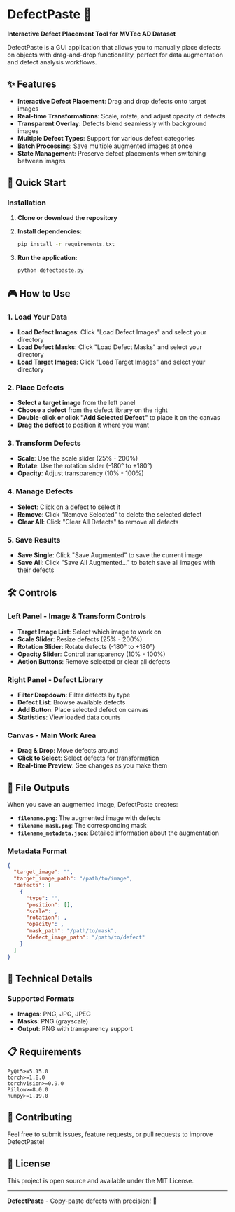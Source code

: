 # DefectPaste 🎯

**Interactive Defect Placement Tool for MVTec AD Dataset**

DefectPaste is a GUI application that allows you to manually place defects on objects with drag-and-drop functionality, perfect for data augmentation and defect analysis workflows.

## ✨ Features

- **Interactive Defect Placement**: Drag and drop defects onto target images
- **Real-time Transformations**: Scale, rotate, and adjust opacity of defects
- **Transparent Overlay**: Defects blend seamlessly with background images
- **Multiple Defect Types**: Support for various defect categories
- **Batch Processing**: Save multiple augmented images at once
- **State Management**: Preserve defect placements when switching between images

## 🚀 Quick Start

### Installation

1. **Clone or download the repository**
2. **Install dependencies:**
   ```bash
   pip install -r requirements.txt
   ```

3. **Run the application:**
   ```bash
   python defectpaste.py
   ```

## 🎮 How to Use

### 1. Load Your Data
- **Load Defect Images**: Click "Load Defect Images" and select your directory
- **Load Defect Masks**: Click "Load Defect Masks" and select your directory  
- **Load Target Images**: Click "Load Target Images" and select your directory

### 2. Place Defects
- **Select a target image** from the left panel
- **Choose a defect** from the defect library on the right
- **Double-click or click "Add Selected Defect"** to place it on the canvas
- **Drag the defect** to position it where you want

### 3. Transform Defects
- **Scale**: Use the scale slider (25% - 200%)
- **Rotate**: Use the rotation slider (-180° to +180°)
- **Opacity**: Adjust transparency (10% - 100%)

### 4. Manage Defects
- **Select**: Click on a defect to select it
- **Remove**: Click "Remove Selected" to delete the selected defect
- **Clear All**: Click "Clear All Defects" to remove all defects

### 5. Save Results
- **Save Single**: Click "Save Augmented" to save the current image
- **Save All**: Click "Save All Augmented..." to batch save all images with their defects

## 🛠️ Controls

### Left Panel - Image & Transform Controls
- **Target Image List**: Select which image to work on
- **Scale Slider**: Resize defects (25% - 200%)
- **Rotation Slider**: Rotate defects (-180° to +180°)
- **Opacity Slider**: Control transparency (10% - 100%)
- **Action Buttons**: Remove selected or clear all defects

### Right Panel - Defect Library
- **Filter Dropdown**: Filter defects by type
- **Defect List**: Browse available defects
- **Add Button**: Place selected defect on canvas
- **Statistics**: View loaded data counts

### Canvas - Main Work Area
- **Drag & Drop**: Move defects around
- **Click to Select**: Select defects for transformation
- **Real-time Preview**: See changes as you make them

## 💾 File Outputs

When you save an augmented image, DefectPaste creates:

- **`filename.png`**: The augmented image with defects
- **`filename_mask.png`**: The corresponding mask
- **`filename_metadata.json`**: Detailed information about the augmentation

### Metadata Format
```json
{
  "target_image": "",
  "target_image_path": "/path/to/image",
  "defects": [
    {
      "type": "",
      "position": [],
      "scale": ,
      "rotation": ,
      "opacity": ,
      "mask_path": "/path/to/mask",
      "defect_image_path": "/path/to/defect"
    }
  ]
}
```

## 🔧 Technical Details

### Supported Formats
- **Images**: PNG, JPG, JPEG
- **Masks**: PNG (grayscale)
- **Output**: PNG with transparency support

## 📋 Requirements

```
PyQt5>=5.15.0
torch>=1.8.0
torchvision>=0.9.0
Pillow>=8.0.0
numpy>=1.19.0
```

## 🤝 Contributing

Feel free to submit issues, feature requests, or pull requests to improve DefectPaste!

## 📄 License

This project is open source and available under the MIT License.

---

**DefectPaste** - Copy-paste defects with precision! 🎯
